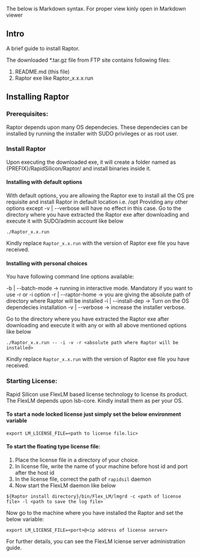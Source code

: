 The below is Markdown syntax. For proper view kinly open in Markdown viewer
## Intro 
A brief guide to install Raptor.

The downloaded *.tar.gz file from FTP site contains following files:

1. README.md (this file)
2. Raptor exe like Raptor_x.x.x.run

## Installing Raptor

### Prerequisites:

Raptor depends upon many OS dependecies. These dependecies can be installed by running the installer with SUDO privileges or as root user.

### Install Raptor

Upon executing the downloaded exe, it will create a folder named as {PREFIX}/RapidSilicon/Raptor/<release> and install binaries inside it.

#### Installing with default options

With default options, you are allowing the Raptor exe to install all the OS pre requisite and install Raptor in default location i.e. /opt
Providing any other options except -v | --verbose will have no effect in this case.
Go to the directory where you have extracted the Raptor exe after downloading and execute it with SUDO/admin account like below

```
./Raptor_x.x.run
```
Kindly replace `Raptor_x.x.run` with the version of Raptor exe file you have received.

#### Installing with personal choices

You have following command line options available:

-b | --batch-mode   -> running in interactive mode. Mandatory if you want to use -r or -i option
-r | --raptor-home  -> you are giving the absolute path of directory where Raptor will be installed
-i | --install-dep  -> Turn on the OS dependecies installation
-v | --verbose      -> increase the installer verbose.

Go to the directory where you have extracted the Raptor exe after downloading and execute it with any or with all above mentioned options like below

```
./Raptor_x.x.run -- -i -v -r <absolute path where Raptor will be installed>
``` 

Kindly replace `Raptor_x.x.run` with the version of Raptor exe file you have received.

### Starting License:

Rapid Silicon use FlexLM based license technology to license its product. The FlexLM depends upon lsb-core. Kindly install them as per your OS.

#### To start a node locked license just simply set the below environment variable

```
export LM_LICENSE_FILE=<path to license file.lic>
```

#### To start the floating type license file:

1. Place the license file in a directory of your choice.
2. In license file, write the name of your machine before host id and port after the host id
3. In the license file, correct the path of `rapidsil` daemon 
4. Now start the FlexLM daemon like below

```
${Raptor install directory}/bin/Flex_LM/lmgrd -c <path of license file> -l <path to save the log file>
```

Now go to the machine where you have installed the Raptor and set the below variable:

```
export LM_LICENSE_FILE=<port>@<ip address of license server>
```

For further details, you can see the FlexLM lciense server administration guide.